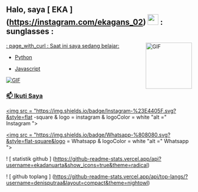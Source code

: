 ##  Halo, saya [ EKA ] (https://instagram.com/ekagans_02) <img src = "https://github.com/TheDudeThatCode/TheDudeThatCode/blob/master/Assets/Hi.gif" width = "29px"> : sunglasses :

<p align = "center">



</p>

<p align = "center">

<a href="https://github.com/ekadanuarta">

</p>

<img align = "right" alt = "GIF" height = "125px" src = "https://media.giphy.com/media/0YLMNYmGyMfcqRX1j1/source.gif" />

: page_with_curl : Saat ini saya sedang belajar:

- Python

- Javascript

<img align = "center" fit = "fill" alt = "GIF" src = "https://media.giphy.com/media/836HiJc7pgzy8iNXCn/giphy.gif" />

###  📫 Ikuti Saya

<a href="https://www.instagram.com/ekagans_02" target="_blank"> <img src = "https://img.shields.io/badge/Instagram-%23E4405F.svg?&style=flat -square & logo = instagram & logoColor = white "alt =" Instagram "> </a>



<a href="https://wa.me/6288221400832" target="_blank"> <img src = "https://img.shields.io/badge/Whatsapp-%808080.svg?&style=flat-square&logo = Whatsapp & logoColor = white "alt =" Whatsapp "> </a>

! [ statistik github ] (https://github-readme-stats.vercel.app/api?username=ekadanuarta&show_icons=true&theme=radical)

! [ github toplang ] (https://github-readme-stats.vercel.app/api/top-langs/?username=denisputraa&layout=compact&theme=nightowl)











































<!--
**ekadanuarta/ekadanuarta** is a ✨ _special_ ✨ repository because its `README.md` (this file) appears on your GitHub profile.

Here are some ideas to get you started:

- 🔭 I’m currently working on ...
- 🌱 I’m currently learning
-  JavaScript
- 👯 I’m looking to collaborate on ...
- 🤔 I’m looking for help with ...
- 💬 Ask me about ...
- 📫 How to reach me: 
- https://www.instagram.com/eka_danu_arta
- 😄 Pronouns: ...
- ⚡ Fun fact: ...
->
</s> </s> </s> </s> </s> </s> </s> </s> </s> </s> </s> </s> </s> </s> </s> </s> </s> </s> </s> </s> </s> </s> </s> </s> </s> </s> </s> orang </s
